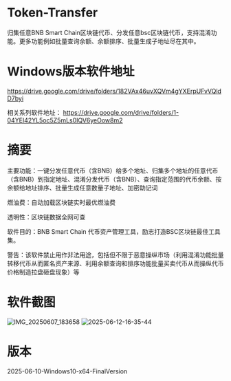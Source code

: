 # Token-Transfer
归集任意BNB Smart Chain区块链代币、分发任意bsc区块链代币，支持混淆功能。更多功能例如批量查询余额、余额排序、批量生成子地址尽在其中。
# Windows版本软件地址
https://drive.google.com/drive/folders/182VAx46uvXQVm4gYXErpUFvVQldD7byi

相关系列软件地址：
https://drive.google.com/drive/folders/1-04YEI42YL5oc5Z5mLs0IQV6yeOow8m2
# 摘要
主要功能：一键分发任意代币（含BNB）给多个地址、归集多个地址的任意代币（含BNB）到指定地址、混淆分发代币（含BNB）、查询指定范围的代币余额、按余额给地址排序、批量生成任意数量子地址、加密助记词

燃油费：自动加载区块链实时最优燃油费

透明性：区块链数据全网可查

软件目的：BNB Smart Chain 代币资产管理工具，励志打造BSC区块链最佳工具集。

警告：该软件禁止用作非法用途，包括但不限于恶意操纵市场（利用混淆功能批量转移代币从而匿名资产来源、利用余额查询和排序功能批量买卖代币从而操纵代币价格制造拉盘砸盘现象）等
# 软件截图
![IMG_20250607_183658](https://github.com/user-attachments/assets/d5d7d43c-4a55-4805-aef5-49dbdb4bfed4)
![2025-06-12-16-35-44](https://github.com/user-attachments/assets/fc3cceed-e2c2-4b47-8bf5-dae87debe20f)
# 版本
2025-06-10-Windows10-x64-FinalVersion
